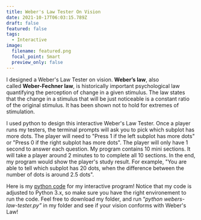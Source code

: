 ```yaml
---
title: Weber's Law Tester On Vision
date: 2021-10-17T06:03:15.789Z
draft: false
featured: false
tags:
  - Interactive
image:
  filename: featured.png
  focal_point: Smart
  preview_only: false
---
```

I designed a Weber's Law Tester on vision. **Weber’s law**, also called **Weber-Fechner law**, is historically important psychological law quantifying the perception of change in a given stimulus. The law states that the change in a stimulus that will be just noticeable is a constant ratio of the original stimulus. It has been shown not to hold for extremes of stimulation.

I used python to design this interactive Weber's Law Tester. Once a player runs my testers, the terminal prompts will ask you to pick which subplot has more dots. The player will need to "Press 1 if the left subplot has more dots" or "Press 0 if the right subplot has more dots". The player will only have 1 second to answer each question. My program contains 10 mini sections. It will take a player around 2 minutes to to complete all 10 sections. In the end, my program would show the player's study result. For example, "You are able to tell which subplot has 20 dots, when the difference between the number of dots is around 2.5 dots".

Here is my [python code](https://github.com/tinghanlin/webers-law-tester) for my interactive program! Notice that my code is adjusted to Python 3.x, so make sure you have the right environement to run the code. Feel free to download my folder, and run “*python webers-law-tester.py”* in my folder and see if your vision conforms with Weber's Law!
